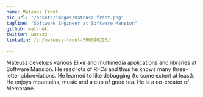 ```yaml
---
name: Mateusz Front
pic_url: "/assets/images/mateusz-front.png"
tagline: "Software Engineer at Software Mansion"
github: mat-hek
twitter: uusszz
linkedin: /in/mateusz-front-596090296/

---
```

Mateusz develops various Elixir and multimedia applications and libraries at Software Mansion. He read lots of RFCs and thus he knows many three-letter abbreviations. He learned to like debugging (to some extent at least). He enjoys mountains, music and a cup of good tea. He is a co-creator of Membrane.

